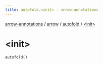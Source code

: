 ```yaml
---
title: autofold.<init> - arrow-annotations
---
```


[arrow-annotations](../../index.html) / [arrow](../index.html) / [autofold](index.html) / [&lt;init&gt;](./-init-.html)

# &lt;init&gt;

`autofold()`